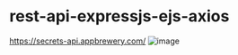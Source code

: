 # rest-api-expressjs-ejs-axios
https://secrets-api.appbrewery.com/
![image](https://github.com/rkapril/rest-api-expressjs-ejs-axios/assets/61505106/5be30111-e379-4d63-b54a-30503810d264)
